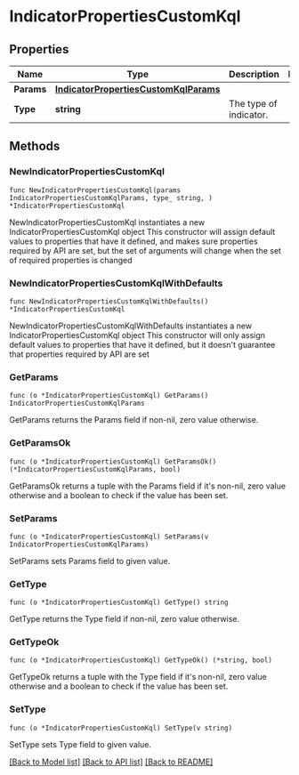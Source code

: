# IndicatorPropertiesCustomKql

## Properties

Name | Type | Description | Notes
------------ | ------------- | ------------- | -------------
**Params** | [**IndicatorPropertiesCustomKqlParams**](IndicatorPropertiesCustomKqlParams.md) |  | 
**Type** | **string** | The type of indicator. | 

## Methods

### NewIndicatorPropertiesCustomKql

`func NewIndicatorPropertiesCustomKql(params IndicatorPropertiesCustomKqlParams, type_ string, ) *IndicatorPropertiesCustomKql`

NewIndicatorPropertiesCustomKql instantiates a new IndicatorPropertiesCustomKql object
This constructor will assign default values to properties that have it defined,
and makes sure properties required by API are set, but the set of arguments
will change when the set of required properties is changed

### NewIndicatorPropertiesCustomKqlWithDefaults

`func NewIndicatorPropertiesCustomKqlWithDefaults() *IndicatorPropertiesCustomKql`

NewIndicatorPropertiesCustomKqlWithDefaults instantiates a new IndicatorPropertiesCustomKql object
This constructor will only assign default values to properties that have it defined,
but it doesn't guarantee that properties required by API are set

### GetParams

`func (o *IndicatorPropertiesCustomKql) GetParams() IndicatorPropertiesCustomKqlParams`

GetParams returns the Params field if non-nil, zero value otherwise.

### GetParamsOk

`func (o *IndicatorPropertiesCustomKql) GetParamsOk() (*IndicatorPropertiesCustomKqlParams, bool)`

GetParamsOk returns a tuple with the Params field if it's non-nil, zero value otherwise
and a boolean to check if the value has been set.

### SetParams

`func (o *IndicatorPropertiesCustomKql) SetParams(v IndicatorPropertiesCustomKqlParams)`

SetParams sets Params field to given value.


### GetType

`func (o *IndicatorPropertiesCustomKql) GetType() string`

GetType returns the Type field if non-nil, zero value otherwise.

### GetTypeOk

`func (o *IndicatorPropertiesCustomKql) GetTypeOk() (*string, bool)`

GetTypeOk returns a tuple with the Type field if it's non-nil, zero value otherwise
and a boolean to check if the value has been set.

### SetType

`func (o *IndicatorPropertiesCustomKql) SetType(v string)`

SetType sets Type field to given value.



[[Back to Model list]](../README.md#documentation-for-models) [[Back to API list]](../README.md#documentation-for-api-endpoints) [[Back to README]](../README.md)


